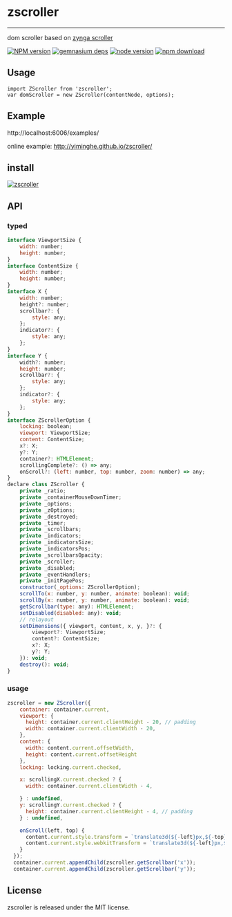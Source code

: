 # zscroller
---

dom scroller based on [zynga scroller](https://zynga.github.io/scroller/)


[![NPM version][npm-image]][npm-url]
[![gemnasium deps][gemnasium-image]][gemnasium-url]
[![node version][node-image]][node-url]
[![npm download][download-image]][download-url]

[npm-image]: http://img.shields.io/npm/v/zscroller.svg?style=flat-square
[npm-url]: http://npmjs.org/package/zscroller
[travis-image]: https://img.shields.io/travis/yiminghe/zscroller.svg?style=flat-square
[travis-url]: https://travis-ci.org/yiminghe/zscroller
[coveralls-image]: https://img.shields.io/coveralls/yiminghe/zscroller.svg?style=flat-square
[coveralls-url]: https://coveralls.io/r/yiminghe/zscroller?branch=master
[gemnasium-image]: http://img.shields.io/gemnasium/yiminghe/zscroller.svg?style=flat-square
[gemnasium-url]: https://gemnasium.com/yiminghe/zscroller
[node-image]: https://img.shields.io/badge/node.js-%3E=_0.10-green.svg?style=flat-square
[node-url]: http://nodejs.org/download/
[download-image]: https://img.shields.io/npm/dm/zscroller.svg?style=flat-square
[download-url]: https://npmjs.org/package/zscroller


## Usage

```
import ZScroller from 'zscroller';
var domScroller = new ZScroller(contentNode, options);
```

## Example

http://localhost:6006/examples/

online example: http://yiminghe.github.io/zscroller/

## install

[![zscroller](https://nodei.co/npm/zscroller.png)](https://npmjs.org/package/zscroller)


## API

### typed

```js
interface ViewportSize {
    width: number;
    height: number;
}
interface ContentSize {
    width: number;
    height: number;
}
interface X {
    width: number;
    height?: number;
    scrollbar?: {
        style: any;
    };
    indicator?: {
        style: any;
    };
}
interface Y {
    width?: number;
    height: number;
    scrollbar?: {
        style: any;
    };
    indicator?: {
        style: any;
    };
}
interface ZScrollerOption {
    locking: boolean;
    viewport: ViewportSize;
    content: ContentSize;
    x?: X;
    y?: Y;
    container?: HTMLElement;
    scrollingComplete?: () => any;
    onScroll?: (left: number, top: number, zoom: number) => any;
}
declare class ZScroller {
    private _ratio;
    private _containerMouseDownTimer;
    private _options;
    private _zOptions;
    private _destroyed;
    private _timer;
    private _scrollbars;
    private _indicators;
    private _indicatorsSize;
    private _indicatorsPos;
    private _scrollbarsOpacity;
    private _scroller;
    private _disabled;
    private _eventHandlers;
    private _initPagePos;
    constructor(_options: ZScrollerOption);
    scrollTo(x: number, y: number, animate: boolean): void;
    scrollBy(x: number, y: number, animate: boolean): void;
    getScrollbar(type: any): HTMLElement;
    setDisabled(disabled: any): void;
    // relayout
    setDimensions({ viewport, content, x, y, }?: {
        viewport?: ViewportSize;
        content?: ContentSize;
        x?: X;
        y?: Y;
    }): void;
    destroy(): void;
}
```

### usage

```js
zscroller = new ZScroller({
    container: container.current,
    viewport: {
      height: container.current.clientHeight - 20, // padding
      width: container.current.clientWidth - 20,
    },
    content: {
      width: content.current.offsetWidth,
      height: content.current.offsetHeight
    },
    locking: locking.current.checked,

    x: scrollingX.current.checked ? {
      width: container.current.clientWidth - 4,

    } : undefined,
    y: scrollingY.current.checked ? {
      height: container.current.clientHeight - 4, // padding
    } : undefined,

    onScroll(left, top) {
      content.current.style.transform = `translate3d(${-left}px,${-top}px,0)`
      content.current.style.webkitTransform = `translate3d(${-left}px,${-top}px,0)`;
    }
  });
  container.current.appendChild(zscroller.getScrollbar('x'));
  container.current.appendChild(zscroller.getScrollbar('y'));
```

## License

zscroller is released under the MIT license.
